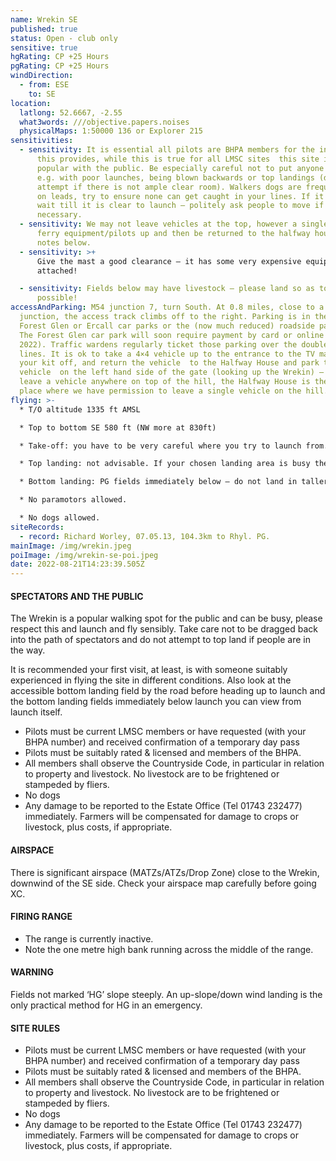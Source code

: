 ```yaml
---
name: Wrekin SE
published: true
status: Open - club only
sensitive: true
hgRating: CP +25 Hours
pgRating: CP +25 Hours
windDirection:
  - from: ESE
    to: SE
location:
  latlong: 52.6667, -2.55
  what3words: ///objective.papers.noises
  physicalMaps: 1:50000 136 or Explorer 215
sensitivities:
  - sensitivity: It is essential all pilots are BHPA members for the insurance cover
      this provides, while this is true for all LMSC sites  this site is very
      popular with the public. Be especially careful not to put anyone at risk
      e.g. with poor launches, being blown backwards or top landings (do not
      attempt if there is not ample clear room). Walkers dogs are frequently not
      on leads, try to ensure none can get caught in your lines. If it is busy
      wait till it is clear to launch – politely ask people to move if
      necessary.
  - sensitivity: We may not leave vehicles at the top, however a single 4×4 may
      ferry equipment/pilots up and then be returned to the halfway house – see
      notes below.
  - sensitivity: >+
      Give the mast a good clearance – it has some very expensive equipment
      attached!

  - sensitivity: Fields below may have livestock – please land so as to avoid where
      possible!
accessAndParking: M54 junction 7, turn South. At 0.8 miles, close to a ‘T’
  junction, the access track climbs off to the right. Parking is in the Wrekin
  Forest Glen or Ercall car parks or the (now much reduced) roadside parking.
  The Forest Glen car park will soon require payment by card or online (due May
  2022). Traffic wardens regularly ticket those parking over the double yellow
  lines. It is ok to take a 4×4 vehicle up to the entrance to the TV mast,  drop
  your kit off, and return the vehicle  to the Halfway House and park the said
  vehicle  on the left hand side of the gate (looking up the Wrekin) – do not
  leave a vehicle anywhere on top of the hill, the Halfway House is the ONLY
  place where we have permission to leave a single vehicle on the hill.
flying: >-
  * T/O altitude 1335 ft AMSL

  * Top to bottom SE 580 ft (NW more at 830ft)

  * Take-off: you have to be very careful where you try to launch from. It is possible to launch from the very top by the trig point, but not advisable in most conditions due to the rocks in front. Often better to go west about 150 metres just before the next set of huge rocks with a small bowl depression in the ground before them, with enough room to layout maybe 2 or 3 wings at most; here you’ll be further away from where walkers congregate too. No launch spot is easy – ensure you assess well, are capable and prepare thoroughly. Be careful the wind on launch is true of the real direction.

  * Top landing: not advisable. If your chosen landing area is busy then rather keep soaring or bottom land – its not acceptable to yell to people to move out of your way in preparing to top land nor to land close to members of the public.

  * Bottom landing: PG fields immediately below – do not land in taller mowing grass. If unsure, check with the farmer before flying. PG/HG field near tar road – watch for power lines and trees.

  * No paramotors allowed.

  * No dogs allowed.
siteRecords:
  - record: Richard Worley, 07.05.13, 104.3km to Rhyl. PG.
mainImage: /img/wrekin.jpeg
poiImage: /img/wrekin-se-poi.jpeg
date: 2022-08-21T14:23:39.505Z
---
```


#### SPECTATORS AND THE PUBLIC

The Wrekin is a popular walking spot for the public and can be busy, please respect this and launch and fly sensibly. Take care not to be dragged back into the path of spectators and do not attempt to top land if people are in the way.

It is recommended your first visit, at least, is with someone suitably experienced in flying the site in different conditions. Also look at the accessible bottom landing field by the road before heading up to launch and the bottom landing fields immediately below launch you can view from launch itself.

- Pilots must be current LMSC members or have requested (with your BHPA number) and received confirmation of a temporary day pass
- Pilots must be suitably rated & licensed and members of the BHPA.
- All members shall observe the Countryside Code, in particular in relation to property and livestock. No livestock are to be frightened or stampeded by fliers.
- No dogs
- Any damage to be reported to the Estate Office (Tel 01743 232477) immediately. Farmers will be compensated for damage to crops or livestock, plus costs, if appropriate.

#### AIRSPACE

There is significant airspace (MATZs/ATZs/Drop Zone) close to the Wrekin, downwind of the SE side. Check your airspace map carefully before going XC.

#### FIRING RANGE

- The range is currently inactive.
- Note the one metre high bank running across the middle of the range.

#### WARNING

Fields not marked ‘HG’ slope steeply. An up-slope/down wind landing is the only practical method for HG in an emergency.

#### SITE RULES

- Pilots must be current LMSC members or have requested (with your BHPA number) and received confirmation of a temporary day pass
- Pilots must be suitably rated & licensed and members of the BHPA.
- All members shall observe the Countryside Code, in particular in relation to property and livestock. No livestock are to be frightened or stampeded by fliers.
- No dogs
- Any damage to be reported to the Estate Office (Tel 01743 232477) immediately. Farmers will be compensated for damage to crops or livestock, plus costs, if appropriate.
